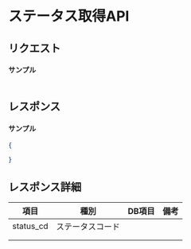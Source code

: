 # ステータス取得API

## リクエスト
#### サンプル
```sh

```

## レスポンス
#### サンプル
```json
{

}
```


## レスポンス詳細
|項目|種別|DB項目|備考|
|:--:|:--:|:--:|:--:|
|status_cd|ステータスコード|||
|||||
|||||